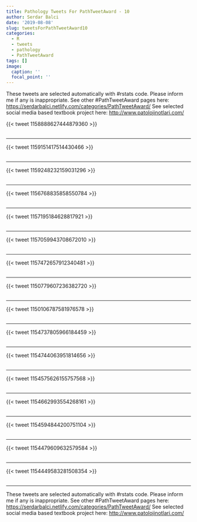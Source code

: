 ```yaml
---
title: Pathology Tweets For PathTweetAward - 10
author: Serdar Balci
date: '2019-08-08'
slug: tweetsForPathTweetAward10
categories:
  - R
  - tweets
  - pathology
  - PathTweetAward
tags: []
image:
  caption: ''
  focal_point: ''
---
```



These tweets are selected automatically with #rstats code. Please inform me if any is inappropriate.
See other #PathTweetAward pages here: https://serdarbalci.netlify.com/categories/PathTweetAward/ 
See selected social media based textbook project here: http://www.patolojinotlari.com/

{{< tweet 1158888627444879360 >}}
<br>
<br>
<hr>
{{< tweet 1159151417514430466 >}}
<br>
<br>
<hr>
{{< tweet 1159248232159031296 >}}
<br>
<br>
<hr>
{{< tweet 1156768835858550784 >}}
<br>
<br>
<hr>
{{< tweet 1157195184628817921 >}}
<br>
<br>
<hr>
{{< tweet 1157059943708672010 >}}
<br>
<br>
<hr>
{{< tweet 1157472657912340481 >}}
<br>
<br>
<hr>
{{< tweet 1150779607236382720 >}}
<br>
<br>
<hr>
{{< tweet 1150106787581976578 >}}
<br>
<br>
<hr>
{{< tweet 1154737805966184459 >}}
<br>
<br>
<hr>
{{< tweet 1154744063951814656 >}}
<br>
<br>
<hr>
{{< tweet 1154575626155757568 >}}
<br>
<br>
<hr>
{{< tweet 1154662993554268161 >}}
<br>
<br>
<hr>
{{< tweet 1154594844200751104 >}}
<br>
<br>
<hr>
{{< tweet 1154479609632579584 >}}
<br>
<br>
<hr>
{{< tweet 1154449583281508354 >}}
<br>
<br>
<hr>


These tweets are selected automatically with #rstats code. Please inform me if any is inappropriate.
See other #PathTweetAward pages here: https://serdarbalci.netlify.com/categories/PathTweetAward/ 
See selected social media based textbook project here: http://www.patolojinotlari.com/
